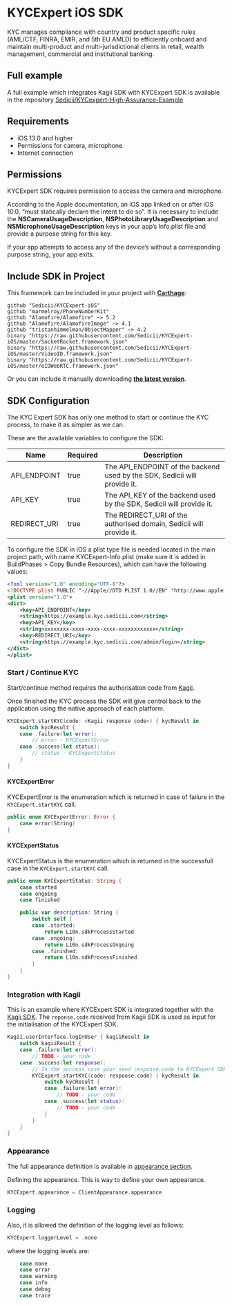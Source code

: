 # KYCExpert iOS SDK

KYC manages compliance with country and product specific rules 
(AML/CTF, FINRA, EMIR, and 5th EU AMLD) to efficiently onboard
and maintain multi-product and multi-jurisdictional clients in retail,
wealth management, commercial and institutional banking.
        
## Full example
A full example which integrates Kagii SDK with KYCExpert SDK is available in the repository
[Sedicii/KYCexpert-High-Assurance-Example](https://github.com/Sedicii/KYCexpert-High-Assurance-Example)

## Requirements

* iOS 13.0 and higher
* Permissions for camera, microphone
* Internet connection

## Permissions

KYCExpert SDK requires permission to access the camera and microphone.

According to the Apple documentation, an iOS app linked on or after iOS 10.0, “must statically
declare the intent to do so”. It is necessary to include the **NSCameraUsageDescription**, **NSPhotoLibraryUsageDescription**
and **NSMicrophoneUsageDescription** keys in your app’s Info.plist file and provide a purpose string for this key.

If your app attempts to access any of the device’s without a corresponding purpose string, your app exits.


## Include SDK in Project
This framework can be included in your project with [__Carthage__](https://github.com/Carthage/Carthage):

```
github "Sedicii/KYCExpert-iOS"
github "marmelroy/PhoneNumberKit"
github "Alamofire/Alamofire" ~> 5.2
github "Alamofire/AlamofireImage" ~> 4.1
github "tristanhimmelman/ObjectMapper" ~> 4.2
binary "https://raw.githubusercontent.com/Sedicii/KYCExpert-iOS/master/SocketRocket.framework.json"
binary "https://raw.githubusercontent.com/Sedicii/KYCExpert-iOS/master/VideoID.framework.json"
binary "https://raw.githubusercontent.com/Sedicii/KYCExpert-iOS/master/eIDWebRTC.framework.json"
```

Or you can include it manually downloading
[__the latest version__](https://github.com/Sedicii/KYCExpert-iOS/releases/latest).

## SDK Configuration

The KYC Expert SDK has only one method to start or continue the KYC process,
to make it as simpler as we can.

These are the available variables to configure the SDK:

| Name                    | Required  | Description                                                                   |
|-------------------------|-----------|-------------------------------------------------------------------------------|
| API_ENDPOINT            |   true    | The API_ENDPOINT of the backend used by the SDK, Sedicii will provide it.     |
| API_KEY                 |   true    | The API_KEY of the backend used by the SDK, Sedicii will provide it.          |
| REDIRECT_URI            |   true    | The REDIRECT_URI of the authorised domain, Sedicii will provide it.           |

To configure the SDK in iOS a plist type file is needed located in the main project path, with name KYCExpert-Info.plist 
(make sure it is added in BuildPhases > Copy Bundle Resources), which can have the following values:

```xml
<?xml version="1.0" encoding="UTF-8"?>
<!DOCTYPE plist PUBLIC "-//Apple//DTD PLIST 1.0//EN" "http://www.apple.com/DTDs/PropertyList-1.0.dtd">
<plist version="1.0">
<dict>
	<key>API_ENDPOINT</key>
	<string>https://example.kyc.sedicii.com</string>
	<key>API_KEY</key>
	<string>xxxxxxxx-xxxx-xxxx-xxxx-xxxxxxxxxxxx</string>
	<key>REDIRECT_URI</key>
	<string>https://example.kyc.sedicii.com/admin/login</string>
</dict>
</plist>
```

### Start / Continue KYC

Start/continue method requires the authorisation code from [Kagii](https://github.com/Sedicii/Kagii-iOS).

Once finished the KYC process the SDK will give control back to the application using the native approach of each platform.

```swift
KYCExpert.startKYC(code: <Kagii response code>) { kycResult in
    switch kycResult {
    case .failure(let error):
        // error - KYCExpertError
    case .success(let status):
        // status - KYCExpertStatus
    }
}
```

#### KYCExpertError
KYCExpertError is the enumeration which is returned in case of failure in the `KYCExpert.startKYC` call.

```swift
public enum KYCExpertError: Error {
    case error(String)
}
```

#### KYCExpertStatus
KYCExpertStatus is the enumeration which is returned in the successfull case in the `KYCExpert.startKYC` call.

```swift
public enum KYCExpertStatus: String {
    case started
    case ongoing
    case finished

    public var description: String {
        switch self {
        case .started:
            return L10n.sdkProcessStarted
        case .ongoing:
            return L10n.sdkProcessOngoing
        case .finished:
            return L10n.sdkProcessFinished
        }
    }
}
```

### Integration with Kagii
This is an example where KYCExpert SDK is integrated together with the [Kagii SDK](https://github.com/Sedicii/Kagii-iOS). The `reponse.code` received from Kagii SDK is used as input for the initialisation of the KYCExpert SDK.


```swift
Kagii.userInterface.logInUser { kagiiResult in
    switch kagiiResult {
    case .failure(let error):
        // TODO - your code
    case .success(let response):
        // In the success case your send response.code to KYCExpert SDK
        KYCExpert.startKYC(code: response.code) { kycResult in
            switch kycResult {
            case .failure(let error):
                // TODO - your code
            case .success(let status):
                // TODO - your code
            }
        }
    }
}
```


### Appearance

The full appearance definition is available in [appearance section](/docs/appearance.md).

Defining the appearance. This is way to define your own appearance.

```swift
KYCExpert.appearance = ClientAppearance.appearance
```


### Logging

Also, it is allowed the definition of the logging level as follows:
```swift
KYCExpert.loggerLevel = .none
```

where the logging levels are:
```swift
    case none
    case error
    case warning
    case info
    case debug
    case trace
```
